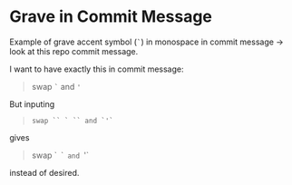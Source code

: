 # Grave in Commit Message

Example of grave accent symbol (`` ` ``) in monospace in commit message -> look at this repo commit message.

I want to have exactly this in commit message:  
> swap `` ` `` and `'`

But inputing
> ``` swap `` ` `` and `'` ```

gives
> swap \`` `\``  and  `'`

instead of desired.

